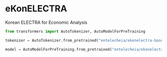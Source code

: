 # eKonELECTRA
Korean ELECTRA for Economic Analysis


```python
from transformers import AutoTokenizer, AutoModelForPreTraining

tokenizer = AutoTokenizer.from_pretrained("entelecheia/ekonelectra-base-discriminator")

model = AutoModelForPreTraining.from_pretrained("entelecheia/ekonelectra-base-discriminator")
```
